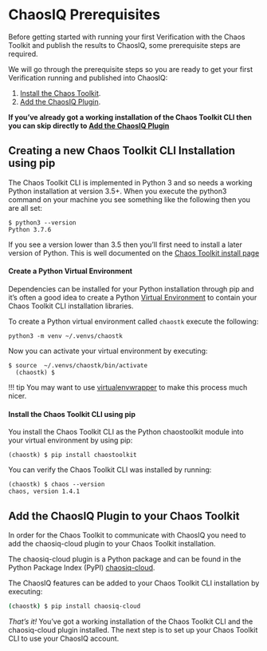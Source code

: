 # ChaosIQ Prerequisites

Before getting started with running your first Verification with the Chaos Toolkit and publish the results to ChaosIQ, some prerequisite steps are required.

We will go through the prerequisite steps so you are ready to get your first Verification running and published into ChaosIQ:

1. [Install the Chaos Toolkit](#creating-a-new-chaos-toolkit-cli-installation-using-pip).
1. [Add the ChaosIQ Plugin](#add-the-chaosiq-plugin-to-your-chaos-toolkit).

**If you’ve already got a working installation of the Chaos Toolkit CLI then you can skip directly to [Add the ChaosIQ Plugin](#add-the-chaosiq-plugin-to-your-chaos-toolkit)**

## Creating a new Chaos Toolkit CLI Installation using pip

The Chaos Toolkit CLI is implemented in Python 3 and so needs a working Python installation at version 3.5+. When you execute the python3 command on your machine you see something like the following then you are all set:

```
$ python3 --version
Python 3.7.6
```

If you see a version lower than 3.5 then you’ll first need to install a later version of Python. This is well documented on the [Chaos Toolkit install page](https://docs.chaostoolkit.org/reference/usage/install/)

#### Create a Python Virtual Environment

Dependencies can be installed for your Python installation through pip and it’s often a good idea to create a Python [Virtual Environment](https://docs.python.org/3/tutorial/venv.html) to contain your Chaos Toolkit CLI installation libraries.

To create a Python virtual environment called ```chaostk``` execute the following:

```
python3 -m venv ~/.venvs/chaostk
```

Now you can activate your virtual environment by executing:

```
$ source  ~/.venvs/chaostk/bin/activate
  (chaostk) $
```

!!! tip
    You may want to use [virtualenvwrapper](https://virtualenvwrapper.readthedocs.io/en/latest/) to make this process much nicer.


#### Install the Chaos Toolkit CLI using pip

You install the Chaos Toolkit CLI as the Python chaostoolkit module into your virtual environment by using pip:

```
(chaostk) $ pip install chaostoolkit
```

You can verify the Chaos Toolkit CLI was installed by running:

```
(chaostk) $ chaos --version
chaos, version 1.4.1
```


## Add the ChaosIQ Plugin to your Chaos Toolkit

In order for the Chaos Toolkit to communicate with ChaosIQ you need to add the chaosiq-cloud plugin to your Chaos Toolkit installation.

The chaosiq-cloud plugin is a Python package and can be found in the Python Package Index (PyPI) [chaosiq-cloud](https://pypi.org/project/chaosiq-cloud/).

 The ChaosIQ features can be added to your Chaos Toolkit CLI installation by executing:

```bash
(chaostk) $ pip install chaosiq-cloud
```

*That’s it!* You’ve got a working installation of the Chaos Toolkit CLI and the chaosiq-cloud plugin installed. The next step is to set up your Chaos Toolkit CLI to use your ChaosIQ account.
